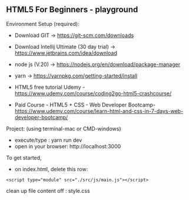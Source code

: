 ## HTML5 For Beginners - playground

Environment Setup (required):
- Download GIT -> https://git-scm.com/downloads
- Download Intellij Ultimate (30 day trial) -> https://www.jetbrains.com/idea/download
- node js (V.20) -> https://nodejs.org/en/download/package-manager
- yarn -> https://yarnpkg.com/getting-started/install


- HTML5 free tutorial Udemy - https://www.udemy.com/course/coding2go-html5-crashcourse/
- Paid Course - HTML5 + CSS - Web Developer Bootcamp- https://www.udemy.com/course/learn-html-and-css-in-7-days-web-developer-bootcamp/


Project: (using terminal-mac or CMD-windows)
- execute/type :  yarn run dev
- open in your browser: http://localhost:3000 


To get started, 

- on index.html, delete this row:
```
<script type="module" src="./src/js/main.js"></script>
```

clean up file content off : style.css



